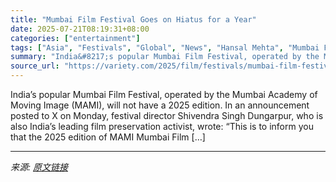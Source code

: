 ```yaml
---
title: "Mumbai Film Festival Goes on Hiatus for a Year"
date: 2025-07-21T08:19:31+08:00
categories: ["entertainment"]
tags: ["Asia", "Festivals", "Global", "News", "Hansal Mehta", "Mumbai Film Festival"]
summary: "India&#8217;s popular Mumbai Film Festival, operated by the Mumbai Academy of Moving Image (MAMI), will not have a 2025 edition. In an announcement posted to X on Monday, festival director Shivendra S"
source_url: "https://variety.com/2025/film/festivals/mumbai-film-festival-hiatus-1236465675/"
---
```


India&#8217;s popular Mumbai Film Festival, operated by the Mumbai Academy of Moving Image (MAMI), will not have a 2025 edition. In an announcement posted to X on Monday, festival director Shivendra Singh Dungarpur, who is also India&#8217;s leading film preservation activist, wrote: &#8220;This is to inform you that the 2025 edition of MAMI Mumbai Film [&#8230;]

---

*来源: [原文链接](https://variety.com/2025/film/festivals/mumbai-film-festival-hiatus-1236465675/)*
